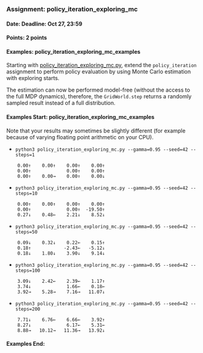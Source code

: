 ### Assignment: policy_iteration_exploring_mc
#### Date: Deadline: Oct 27, 23:59
#### Points: 2 points
#### Examples: policy_iteration_exploring_mc_examples

Starting with [policy_iteration_exploring_mc.py](https://github.com/ufal/npfl122/tree/past-2021/labs/02/policy_iteration_exploring_mc.py),
extend the `policy_iteration` assignment to perform policy evaluation
by using Monte Carlo estimation with exploring starts.

The estimation can now be performed model-free (without the access to the full
MDP dynamics), therefore, the `GridWorld.step` returns a randomly sampled
result instead of a full distribution.

#### Examples Start: policy_iteration_exploring_mc_examples
Note that your results may sometimes be slightly different (for example because of varying floating point arithmetic on your CPU).
- `python3 policy_iteration_exploring_mc.py --gamma=0.95 --seed=42 --steps=1`
```
    0.00↑    0.00↑    0.00↑    0.00↑
    0.00↑             0.00↑    0.00↑
    0.00↑    0.00→    0.00↑    0.00↓
```
- `python3 policy_iteration_exploring_mc.py --gamma=0.95 --seed=42 --steps=10`
```
    0.00↑    0.00↑    0.00↑    0.00↑
    0.00↑             0.00↑  -19.50↑
    0.27↓    0.48←    2.21↓    8.52↓
```
- `python3 policy_iteration_exploring_mc.py --gamma=0.95 --seed=42 --steps=50`
```
    0.09↓    0.32↓    0.22←    0.15↑
    0.18↑            -2.43←   -5.12↓
    0.18↓    1.80↓    3.90↓    9.14↓
```
- `python3 policy_iteration_exploring_mc.py --gamma=0.95 --seed=42 --steps=100`
```
    3.09↓    2.42←    2.39←    1.17↑
    3.74↓             1.66←    0.18←
    3.92→    5.28→    7.16→   11.07↓
```
- `python3 policy_iteration_exploring_mc.py --gamma=0.95 --seed=42 --steps=200`
```
    7.71↓    6.76←    6.66←    3.92↑
    8.27↓             6.17←    5.31←
    8.88→   10.12→   11.36→   13.92↓
```
#### Examples End:
